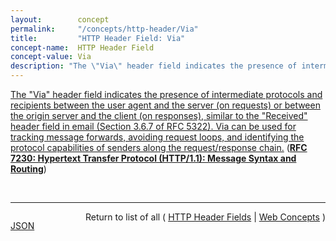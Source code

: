 ```yaml
---
layout:        concept
permalink:     "/concepts/http-header/Via"
title:         "HTTP Header Field: Via"
concept-name:  HTTP Header Field
concept-value: Via
description: "The \"Via\" header field indicates the presence of intermediate protocols and recipients between the user agent and the server (on requests) or between the origin server and the client (on responses), similar to the \"Received\" header field in email (Section 3.6.7 of RFC 5322). Via can be used for tracking message forwards, avoiding request loops, and identifying the protocol capabilities of senders along the request/response chain."
---
```


[The "Via" header field indicates the presence of intermediate protocols and recipients between the user agent and the server (on requests) or between the origin server and the client (on responses), similar to the "Received" header field in email (Section 3.6.7 of RFC 5322). Via can be used for tracking message forwards, avoiding request loops, and identifying the protocol capabilities of senders along the request/response chain.](https://datatracker.ietf.org/doc/html/rfc7230#section-5.7.1 "Read documentation for HTTP Header Field &#34;Via&#34;") (**[RFC 7230: Hypertext Transfer Protocol (HTTP/1.1): Message Syntax and Routing](/specs/IETF/RFC/7230 "The Hypertext Transfer Protocol (HTTP) is an application-level protocol for distributed, collaborative, hypertext information systems. HTTP has been in use by the World Wide Web global information initiative since 1990. This document provides an overview of HTTP architecture and its associated terminology, defines the &#34;http&#34; and &#34;https&#34; Uniform Resource Identifier (URI) schemes, defines the HTTP/1.1 message syntax and parsing requirements, and describes general security concerns for implementations.")**)

<br/>
<hr/>

<p style="float : left"><a href="./Via.json" title="JSON representing this particular Web Concept value">JSON</a></p>
<p style="text-align: right">Return to list of all ( <a href="../http-header/">HTTP Header Fields</a> | <a href="../">Web Concepts</a> )</p>
